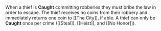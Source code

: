 When a thief is **Caught** committing robberies they must bribe the law in order to escape. The thief receives no coins from their robbery and immediately returns one coin to [[The City]], if able. A thief can only be **Caught** once per crime ([[Steal]], [[Heist]], and [[No Honor]]).